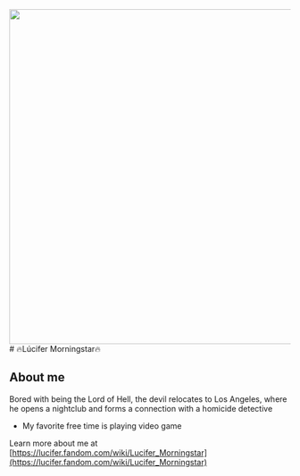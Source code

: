 

<!--
### Hi there 👋
**guilhermemorningstar/guilhermemorningstar** is a ✨ _special_ ✨ repository because its `README.md` (this file) appears on your GitHub profile.

Here are some ideas to get you started:

- 🔭 I’m currently working on ...
- 🌱 I’m currently learning ...
- 👯 I’m looking to collaborate on ...
- 🤔 I’m looking for help with ...
- 💬 Ask me about ...
- 📫 How to reach me: ...
- 😄 Pronouns: ...
- ⚡ Fun fact: ...
-->
<img width="600px" align="right" src="https://wscom.com.br/wp-content/uploads/2020/04/AACvjo6-644x1024.jpg"/>
# 🔥Lúcifer Morningstar🔥

## About me

Bored with being the Lord of Hell, the devil relocates to Los Angeles, where he opens a nightclub and forms a connection with a homicide detective

- My favorite free time is playing video game

Learn more about me at [https://lucifer.fandom.com/wiki/Lucifer_Morningstar](https://lucifer.fandom.com/wiki/Lucifer_Morningstar)
